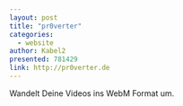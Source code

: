 ```yaml
---
layout: post
title: "pr0verter"
categories:
  - website
author: Kabel2
presented: 781429
link: http://pr0verter.de
---
```


Wandelt Deine Videos ins WebM Format um.
